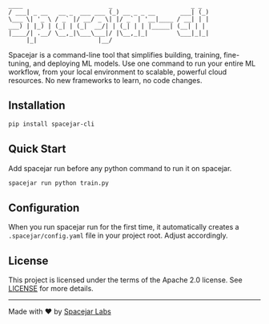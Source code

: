  ```
 ____                        _                      _ _ 
/ ___| _ __   __ _  ___ ___ (_) __ _ _ __       ___| (_)
\___ \| '_ \ / _` |/ __/ _ \| |/ _` | '__|____ / __| | |
 ___) | |_) | (_| | (_|  __/| | (_| | | |_____| (__| | |
|____/| .__/ \__,_|\___\___|/ |\__,_|_|        \___|_|_|
      |_|                 |__/                          
```

Spacejar is a command-line tool that simplifies building, training, fine-tuning, and deploying ML models.
Use one command to run your entire ML workflow, from your local environment to scalable, powerful cloud resources.
No new frameworks to learn, no code changes.

## Installation

```bash
pip install spacejar-cli
```

## Quick Start

Add spacejar run before any python command to run it on spacejar.
```bash
spacejar run python train.py
```

## Configuration
When you run spacejar run for the first time, it automatically creates a `.spacejar/config.yaml` file in your project root.
Adjust accordingly.

## License

This project is licensed under the terms of the Apache 2.0 license. See [LICENSE](LICENSE) for more details.

---

Made with ❤️ by [Spacejar Labs](https://github.com/spacejar-labs)